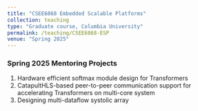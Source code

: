 ```yaml
---
title: "CSEE6868 Embedded Scalable Platforms"
collection: teaching
type: "Graduate course, Columbia University"
permalink: /teaching/CSEE6868-ESP
venue: "Spring 2025"
---
```

### Spring 2025 Mentoring Projects
1. Hardware efficient softmax module design for Transformers 
2. CatapultHLS-based peer-to-peer communication support for accelerating Transformers on multi-core system
3. Designing multi-dataflow systolic array